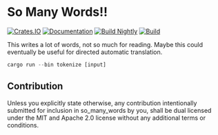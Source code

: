 So Many Words!!
================================

[![Crates.IO](https://img.shields.io/crates/v/so_many_words.svg)](https://crates.rs/crates/so_many_words)
[![Documentation](https://img.shields.io/badge/api-rustdoc-blue.svg)](https://docs.rs/so_many_words/)
[![Build Nightly](https://github.com/andrew-johnson-4/so_many_words/workflows/BuildNightly/badge.svg)](https://github.com/andrew-johnson-4/so_many_words)
[![Build](https://github.com/andrew-johnson-4/so_many_words/workflows/Build/badge.svg)](https://github.com/andrew-johnson-4/so_many_words)

This writes a lot of words, not so much for reading. Maybe this could eventually be useful for directed automatic translation.

```rust
cargo run --bin tokenize [input]
```

## Contribution
Unless you explicitly state otherwise, any contribution intentionally submitted for inclusion in so_many_words by you,
shall be dual licensed under the MIT and Apache 2.0 license without any additional terms or conditions.
